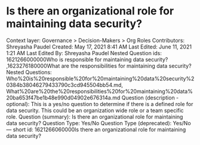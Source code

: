 # Is there an organizational role for maintaining data security?

Context layer: Governance > Decision-Makers > Org Roles
Contributors: Shreyasha Paudel
Created: May 17, 2021 8:41 AM
Last Edited: June 11, 2021 1:21 AM
Last Edited By: Shreyasha Paudel
Nested Question ids: 1621266000000Who is responsible for maintaining data security? ,1623276180000What are the responsibilities for maintaining data security?
Nested Questions: Who%20is%20responsible%20for%20maintaining%20data%20security%20384b38046279433790c3cd945504bb54.md, What%20are%20the%20responsibilities%20for%20maintaining%20data%20ba653f47be1b48e990d04902e676314a.md
Question (description - optional): This is a yes/no question to determine if there is a defined role for data security. This could be an organization wide role or a team specific role.
Question (summary): Is there an organizational role for maintaining data security?
Question Type: Yes/No
Question Type (deprecated): Yes/No — short
id: 1621266060000Is there an organizational role for maintaining data security?